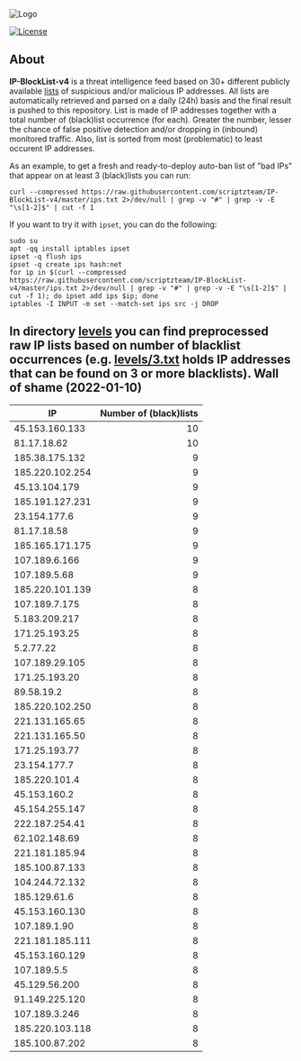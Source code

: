 ![Logo](https://i.imgur.com/PyKLAe7.png)

[![License](https://img.shields.io/badge/license-The_Unlicense-red.svg)](https://unlicense.org/)

About
----

**IP-BlockList-v4** is a threat intelligence feed based on 30+ different publicly available [lists](https://github.com/stamparm/maltrail) of suspicious and/or malicious IP addresses. All lists are automatically retrieved and parsed on a daily (24h) basis and the final result is pushed to this repository. List is made of IP addresses together with a total number of (black)list occurrence (for each). Greater the number, lesser the chance of false positive detection and/or dropping in (inbound) monitored traffic. Also, list is sorted from most (problematic) to least occurent IP addresses.

As an example, to get a fresh and ready-to-deploy auto-ban list of "bad IPs" that appear on at least 3 (black)lists you can run:

```
curl --compressed https://raw.githubusercontent.com/scriptzteam/IP-BlockList-v4/master/ips.txt 2>/dev/null | grep -v "#" | grep -v -E "\s[1-2]$" | cut -f 1
```

If you want to try it with `ipset`, you can do the following:

```
sudo su
apt -qq install iptables ipset
ipset -q flush ips
ipset -q create ips hash:net
for ip in $(curl --compressed https://raw.githubusercontent.com/scriptzteam/IP-BlockList-v4/master/ips.txt 2>/dev/null | grep -v "#" | grep -v -E "\s[1-2]$" | cut -f 1); do ipset add ips $ip; done
iptables -I INPUT -m set --match-set ips src -j DROP
```

In directory [levels](levels) you can find preprocessed raw IP lists based on number of blacklist occurrences (e.g. [levels/3.txt](levels/3.txt) holds IP addresses that can be found on 3 or more blacklists).
Wall of shame (2022-01-10)
----

|IP|Number of (black)lists|
|---|--:|
45.153.160.133|10
81.17.18.62|10
185.38.175.132|9
185.220.102.254|9
45.13.104.179|9
185.191.127.231|9
23.154.177.6|9
81.17.18.58|9
185.165.171.175|9
107.189.6.166|9
107.189.5.68|9
185.220.101.139|8
107.189.7.175|8
5.183.209.217|8
171.25.193.25|8
5.2.77.22|8
107.189.29.105|8
171.25.193.20|8
89.58.19.2|8
185.220.102.250|8
221.131.165.65|8
221.131.165.50|8
171.25.193.77|8
23.154.177.7|8
185.220.101.4|8
45.153.160.2|8
45.154.255.147|8
222.187.254.41|8
62.102.148.69|8
221.181.185.94|8
185.100.87.133|8
104.244.72.132|8
185.129.61.6|8
45.153.160.130|8
107.189.1.90|8
221.181.185.111|8
45.153.160.129|8
107.189.5.5|8
45.129.56.200|8
91.149.225.120|8
107.189.3.246|8
185.220.103.118|8
185.100.87.202|8
